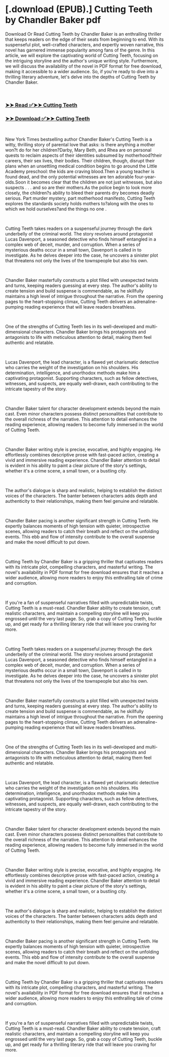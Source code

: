 # [.download (EPUB).] Cutting Teeth by Chandler Baker pdf

<p>Download Or Read Cutting Teeth by Chandler Baker is an enthralling thriller that keeps readers on the edge of their seats from beginning to end. With its suspenseful plot, well-crafted characters, and expertly woven narrative, this novel has garnered immense popularity among fans of the genre. In this article, we will explore the captivating world of Cutting Teeth, focusing on the intriguing storyline and the author's unique writing style. Furthermore, we will discuss the availability of the novel in PDF format for free download, making it accessible to a wider audience. So, if you're ready to dive into a thrilling literary adventure, let's delve into the depths of Cutting Teeth by Chandler Baker.</p>
<p>&nbsp;</p>

### [➤➤ Read ✅➤➤ Cutting Teeth](https://realpdfbooksdrive.blogspot.com/id/58151316)

### [➤➤ Download ✅➤➤ Cutting Teeth](https://realpdfbooksdrive.blogspot.com/id/58151316)

<p>&nbsp;</p>
<p>New York Times bestselling author Chandler Baker's Cutting Teeth is a witty, thrilling story of parental love that asks: is there anything a mother won?t do for her children?Darby, Mary Beth, and Rhea are on personal quests to reclaim aspects of their identities subsumed by motherhood?their careers, their sex lives, their bodies. Their children, though, disrupt their plans when an unsettling medical condition begins to go around the Little Academy preschool: the kids are craving blood.Then a young teacher is found dead, and the only potential witnesses are ten adorable four-year-olds.Soon it becomes clear that the children are not just witnesses, but also suspects . . . and so are their mothers.As the police begin to look more closely, the children?s ability to bleed their parents dry becomes deadly serious. Part murder mystery, part motherhood manifesto, Cutting Teeth explores the standards society holds mothers to?along with the ones to which we hold ourselves?and the things no one .</p>
<p>&nbsp;</p>
<p>Cutting Teeth takes readers on a suspenseful journey through the dark underbelly of the criminal world. The story revolves around protagonist Lucas Davenport, a seasoned detective who finds himself entangled in a complex web of deceit, murder, and corruption. When a series of mysterious deaths occur in a small town, Davenport is called in to investigate. As he delves deeper into the case, he uncovers a sinister plot that threatens not only the lives of the townspeople but also his own.</p>
<p>&nbsp;</p>
<p>Chandler Baker masterfully constructs a plot filled with unexpected twists and turns, keeping readers guessing at every step. The author's ability to create tension and build suspense is commendable, as he skillfully maintains a high level of intrigue throughout the narrative. From the opening pages to the heart-stopping climax, Cutting Teeth delivers an adrenaline-pumping reading experience that will leave readers breathless.</p>
<p>&nbsp;</p>
<p>One of the strengths of Cutting Teeth lies in its well-developed and multi-dimensional characters. Chandler Baker brings his protagonists and antagonists to life with meticulous attention to detail, making them feel authentic and relatable.</p>
<p>&nbsp;</p>
<p>Lucas Davenport, the lead character, is a flawed yet charismatic detective who carries the weight of the investigation on his shoulders. His determination, intelligence, and unorthodox methods make him a captivating protagonist. Supporting characters, such as fellow detectives, witnesses, and suspects, are equally well-drawn, each contributing to the intricate tapestry of the story.</p>
<p>&nbsp;</p>
<p>Chandler Baker talent for character development extends beyond the main cast. Even minor characters possess distinct personalities that contribute to the overall richness of the narrative. This attention to detail enhances the reading experience, allowing readers to become fully immersed in the world of Cutting Teeth.</p>
<p>&nbsp;</p>
<p>Chandler Baker writing style is precise, evocative, and highly engaging. He effortlessly combines descriptive prose with fast-paced action, creating a vivid and immersive reading experience. Chandler Baker attention to detail is evident in his ability to paint a clear picture of the story's settings, whether it's a crime scene, a small town, or a bustling city.</p>
<p>&nbsp;</p>
<p>The author's dialogue is sharp and realistic, helping to establish the distinct voices of the characters. The banter between characters adds depth and authenticity to their relationships, making them feel genuine and relatable.</p>
<p>&nbsp;</p>
<p>Chandler Baker pacing is another significant strength in Cutting Teeth. He expertly balances moments of high tension with quieter, introspective scenes, allowing readers to catch their breath and reflect on the unfolding events. This ebb and flow of intensity contribute to the overall suspense and make the novel difficult to put down.</p>
<p>&nbsp;</p>
<p>Cutting Teeth by Chandler Baker is a gripping thriller that captivates readers with its intricate plot, compelling characters, and masterful writing. The novel's availability in PDF format for free download ensures that it reaches a wider audience, allowing more readers to enjoy this enthralling tale of crime and corruption.</p>
<p>&nbsp;</p>
<p>If you're a fan of suspenseful narratives filled with unpredictable twists, Cutting Teeth is a must-read. Chandler Baker ability to create tension, craft realistic characters, and maintain a compelling storyline will keep you engrossed until the very last page. So, grab a copy of Cutting Teeth, buckle up, and get ready for a thrilling literary ride that will leave you craving for more.</p>
<p>&nbsp;</p>
<p>Cutting Teeth takes readers on a suspenseful journey through the dark underbelly of the criminal world. The story revolves around protagonist Lucas Davenport, a seasoned detective who finds himself entangled in a complex web of deceit, murder, and corruption. When a series of mysterious deaths occur in a small town, Davenport is called in to investigate. As he delves deeper into the case, he uncovers a sinister plot that threatens not only the lives of the townspeople but also his own.</p>
<p>&nbsp;</p>
<p>Chandler Baker masterfully constructs a plot filled with unexpected twists and turns, keeping readers guessing at every step. The author's ability to create tension and build suspense is commendable, as he skillfully maintains a high level of intrigue throughout the narrative. From the opening pages to the heart-stopping climax, Cutting Teeth delivers an adrenaline-pumping reading experience that will leave readers breathless.</p>
<p>&nbsp;</p>
<p>One of the strengths of Cutting Teeth lies in its well-developed and multi-dimensional characters. Chandler Baker brings his protagonists and antagonists to life with meticulous attention to detail, making them feel authentic and relatable.</p>
<p>&nbsp;</p>
<p>Lucas Davenport, the lead character, is a flawed yet charismatic detective who carries the weight of the investigation on his shoulders. His determination, intelligence, and unorthodox methods make him a captivating protagonist. Supporting characters, such as fellow detectives, witnesses, and suspects, are equally well-drawn, each contributing to the intricate tapestry of the story.</p>
<p>&nbsp;</p>
<p>Chandler Baker talent for character development extends beyond the main cast. Even minor characters possess distinct personalities that contribute to the overall richness of the narrative. This attention to detail enhances the reading experience, allowing readers to become fully immersed in the world of Cutting Teeth.</p>
<p>&nbsp;</p>
<p>Chandler Baker writing style is precise, evocative, and highly engaging. He effortlessly combines descriptive prose with fast-paced action, creating a vivid and immersive reading experience. Chandler Baker attention to detail is evident in his ability to paint a clear picture of the story's settings, whether it's a crime scene, a small town, or a bustling city.</p>
<p>&nbsp;</p>
<p>The author's dialogue is sharp and realistic, helping to establish the distinct voices of the characters. The banter between characters adds depth and authenticity to their relationships, making them feel genuine and relatable.</p>
<p>&nbsp;</p>
<p>Chandler Baker pacing is another significant strength in Cutting Teeth. He expertly balances moments of high tension with quieter, introspective scenes, allowing readers to catch their breath and reflect on the unfolding events. This ebb and flow of intensity contribute to the overall suspense and make the novel difficult to put down.</p>
<p>&nbsp;</p>
<p>Cutting Teeth by Chandler Baker is a gripping thriller that captivates readers with its intricate plot, compelling characters, and masterful writing. The novel's availability in PDF format for free download ensures that it reaches a wider audience, allowing more readers to enjoy this enthralling tale of crime and corruption.</p>
<p>&nbsp;</p>
<p>If you're a fan of suspenseful narratives filled with unpredictable twists, Cutting Teeth is a must-read. Chandler Baker ability to create tension, craft realistic characters, and maintain a compelling storyline will keep you engrossed until the very last page. So, grab a copy of Cutting Teeth, buckle up, and get ready for a thrilling literary ride that will leave you craving for more.</p>
<p>&nbsp;</p>
